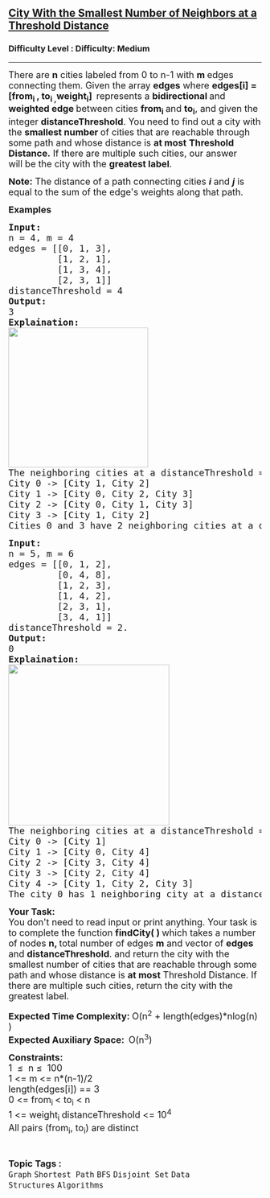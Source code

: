 <h2><a href="https://www.geeksforgeeks.org/problems/city-with-the-smallest-number-of-neighbors-at-a-threshold-distance/1?page=3&category=Graph&sortBy=submissions">City With the Smallest Number of Neighbors at a Threshold Distance</a></h2><h3>Difficulty Level : Difficulty: Medium</h3><hr><div class="problems_problem_content__Xm_eO"><p><span style="font-size: 18px;">There are <strong>n</strong> cities labeled from 0 to n-1 with <strong>m </strong>edges connecting them. Given the array <strong>edges</strong>&nbsp;where <strong>edges[i] = [from<sub>i&nbsp;</sub>, to<sub>i ,</sub>weight<sub>i</sub>]<sub>&nbsp;</sub></strong>&nbsp;represents a <strong>bidirectional </strong>and <strong>weighted edge </strong>between cities <strong>from<sub>i</sub>&nbsp;</strong>and <strong>to<sub>i</sub></strong>, and given the integer <strong>distanceThreshold</strong>. You need to find out a city with the <strong>smallest number </strong>of cities that are reachable through some path and whose distance is&nbsp;<strong>at most</strong>&nbsp;<strong>Threshold Distance.</strong>&nbsp;If there are multiple such cities, our answer will&nbsp;be the city with the <strong>greatest label</strong>.</span></p>
<p><span style="font-size: 18px;"><strong>Note:</strong> The distance of a path connecting cities <em><strong>i</strong></em>&nbsp;and&nbsp;<em><strong>j</strong></em> is equal to the sum of the edge's weights along that path.</span></p>
<p><strong><span style="font-size: 18px;">Examples</span></strong></p>
<pre><strong><span style="font-size: 18px;">Input:</span></strong>
<span style="font-size: 18px;">n = 4, m = 4</span>
<span style="font-size: 18px;">edges = [[0, 1, 3],<br>         [1, 2, 1], <br>         [1, 3, 4],  <br>         [2, 3, 1]]</span>
<span style="font-size: 18px;">distanceThreshold = 4</span>
<strong><span style="font-size: 18px;">Output:<br></span></strong><span style="font-size: 18px;">3</span>
<strong><span style="font-size: 18px;">Explaination:<br><img src="https://media.geeksforgeeks.org/img-practice/prod/addEditProblem/711146/Web/Other/blobid1_1745300064.jpg" width="278" height="278"><br></span></strong><span style="font-size: 18px;">The neighboring cities at a distanceThreshold = 4 for each city are:
City 0 -&gt; [City 1, City 2]&nbsp;
City 1 -&gt; [City 0, City 2, City 3]&nbsp;
City 2 -&gt; [City 0, City 1, City 3]&nbsp;
City 3 -&gt; [City 1, City 2]&nbsp;
Cities 0 and 3 have 2 neighboring cities at a distanceThreshold = 4, but we have to return city 3 since it has the greatest number.</span>
</pre>
<pre><strong><span style="font-size: 18px;">Input:&nbsp;</span></strong><span style="font-size: 18px;"><span style="font-size: 18px;"><br>n = 5, m = 6<br>edges = [[0, 1, 2],
         [0, 4, 8],<br>         [1, 2, 3], <br>         [1, 4, 2], <br>         [2, 3, 1],<br>         [3, 4, 1]]<br>distanceThreshold = 2.<br></span></span><span style="font-size: 18px;"><strong style="font-size: 18px;">Output:<br></strong><span style="font-size: 18px;">0<br></span><strong style="font-size: 18px;">Explaination:<br></strong><img src="https://media.geeksforgeeks.org/img-practice/prod/addEditProblem/711146/Web/Other/blobid2_1745300084.jpg" width="320" height="320"><br><span style="font-size: 18px;">The neighboring cities at a distanceThreshold = 2 for each city are:
City 0 -&gt; [City 1] 
City 1 -&gt; [City 0, City 4] 
City 2 -&gt; [City 3, City 4] 
City 3 -&gt; [City 2, City 4]
City 4 -&gt; [City 1, City 2, City 3] 
The city 0 has 1 neighboring city at a distanceThreshold = 2.<br></span></span></pre>
<p><strong><span style="font-size: 18px;">Your Task:</span></strong><br><span style="font-size: 18px;">You don't need to read input or print anything. Your task is to complete the function&nbsp;<strong>findCity( )&nbsp;</strong>which takes a number of nodes <strong>n, </strong>total number of edges <strong>m</strong>&nbsp;and vector of <strong>edges</strong> and <strong>distanceThreshold</strong>. and return the city with the smallest number of cities that are reachable through some path and whose distance is <strong>at most</strong> Threshold Distance. If there are multiple such cities, return the city with the greatest label.</span></p>
<p><span style="font-size: 18px;"><strong>Expected Time Complexity:&nbsp;</strong>O(n<sup>2</sup> + length(edges)*nlog(n) )</span><br><span style="font-size: 18px;"><strong>Expected Auxiliary Space:&nbsp;&nbsp;</strong>O(n<sup>3</sup>)</span></p>
<p><span style="font-size: 18px;"><strong>Constraints:</strong><br>1&nbsp; ≤&nbsp; n ≤&nbsp; 100<br>1 &lt;= m &lt;= n*(n-1)/2<br>length(edges[i]) == 3<br>0 &lt;= from<sub>i&nbsp;</sub>&lt; to<sub>i</sub>&nbsp;&lt; n<br>1 &lt;= weight<sub>i </sub>distanceThreshold &lt;= 10<sup>4</sup><br>All pairs (from<sub>i</sub>, to<sub>i</sub>) are distinct</span></p></div><br><p><span style=font-size:18px><strong>Topic Tags : </strong><br><code>Graph</code>&nbsp;<code>Shortest Path</code>&nbsp;<code>BFS</code>&nbsp;<code>Disjoint Set</code>&nbsp;<code>Data Structures</code>&nbsp;<code>Algorithms</code>&nbsp;